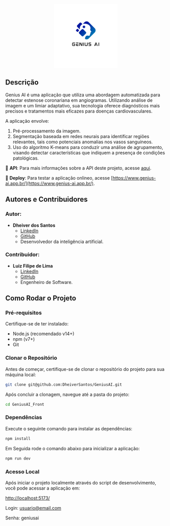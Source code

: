 <p align="center">
  <img src="src/assets/logo.png" alt="Logo do Produto" width="200">
</p>

## Descrição

Genius AI é uma aplicação que utiliza uma abordagem automatizada para detectar estenose coronariana em angiogramas. Utilizando análise de imagem e um limiar adaptativo, sua tecnologia oferece diagnósticos mais precisos e tratamentos mais eficazes para doenças cardiovasculares. 

A aplicação envolve:
1. Pré-processamento da imagem.
2. Segmentação baseada em redes neurais para identificar regiões relevantes, tais como potenciais anomalias nos vasos sanguíneos.
3. Uso do algoritmo K-means para conduzir uma análise de agrupamento, visando detectar características que indiquem a presença de condições patológicas.

🔗 **API**: Para mais informações sobre a API deste projeto, acesse [aqui](https://github.com/dheiver/api_genius/tree/main).

🔗 **Deploy**: Para testar a aplicação onlineo, acesse [https://www.genius-ai.app.br/](https://www.genius-ai.app.br/).

## Autores e Contribuidores

### Autor:
- **Dheiver dos Santos**
  - [LinkedIn](https://www.linkedin.com/in/dheiver-santos/)
  - [GitHub](https://github.com/dheiver)
  - Desenvolvedor da inteligência artificial.

### Contribuidor:
- **Luiz Filipe de Lima**
  - [LinkedIn](https://www.linkedin.com/in/luizfilipelgs/)
  - [GitHub](https://github.com/luizfilipelgs)
  - Engenheiro de Software.

## Como Rodar o Projeto

### Pré-requisitos

Certifique-se de ter instalado:

- Node.js (recomendado v14+)
- npm (v7+)
- Git

### Clonar o Repositório

Antes de começar, certifique-se de clonar o repositório do projeto para sua máquina local:

```bash
git clone git@github.com:DheiverSantos/GeniusAI.git
```

Após concluir a clonagem, navegue até a pasta do projeto:

```bash
cd GeniusAI_Front
```

### Dependências

Execute o seguinte comando para instalar as dependências:

```bash
npm install
```

Em Seguida rode o comando abaixo para inicializar a aplicação:

```bash
npm run dev
```

### Acesso Local

Após iniciar o projeto localmente através do script de desenvolvimento, você pode acessar a aplicação em:

[http://localhost:5173/](http://localhost:5173/)


Login: usuario@email.com

Senha: geniusai
